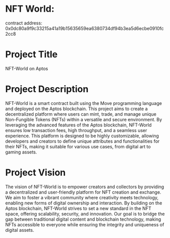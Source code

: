 # NFT World:

contract address: 0x0dc80a9f9c33215a41a19b15635659ea6380734df94b3ea5d6ecbe0910fc2cc8

# Project Title
NFT-World on Aptos

# Project Description
NFT-World is a smart contract built using the Move programming language and deployed on the Aptos blockchain. This project aims to create a decentralized platform where users can mint, trade, and manage unique Non-Fungible Tokens (NFTs) within a versatile and secure environment. By leveraging the advanced features of the Aptos blockchain, NFT-World ensures low transaction fees, high throughput, and a seamless user experience. This platform is designed to be highly customizable, allowing developers and creators to define unique attributes and functionalities for their NFTs, making it suitable for various use cases, from digital art to gaming assets.

# Project Vision
The vision of NFT-World is to empower creators and collectors by providing a decentralized and user-friendly platform for NFT creation and exchange. We aim to foster a vibrant community where creativity meets technology, enabling new forms of digital ownership and interaction. By building on the Aptos blockchain, NFT-World strives to set a new standard in the NFT space, offering scalability, security, and innovation. Our goal is to bridge the gap between traditional digital content and blockchain technology, making NFTs accessible to everyone while ensuring the integrity and uniqueness of digital assets.